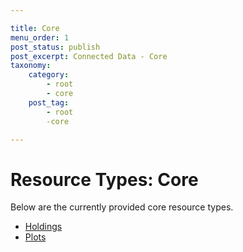 ```yaml
---

title: Core
menu_order: 1
post_status: publish
post_excerpt: Connected Data - Core
taxonomy:
    category:
        - root
        - core
    post_tag:
        - root
        -core

---
```


# Resource Types: Core

Below are the currently provided core resource types.

- [Holdings](/resource-types/core/holdings.md)
- [Plots](/resource-types/core/plots.md)
